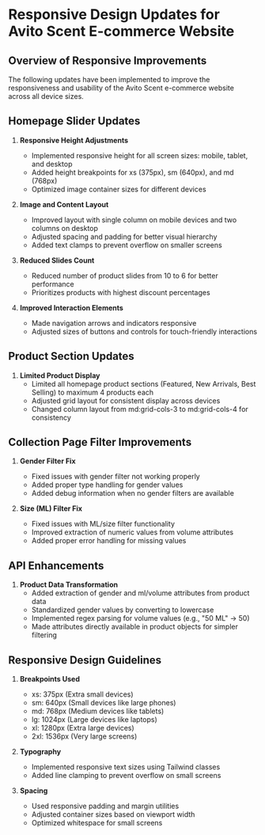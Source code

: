 # Responsive Design Updates for Avito Scent E-commerce Website

## Overview of Responsive Improvements
The following updates have been implemented to improve the responsiveness and usability of the Avito Scent e-commerce website across all device sizes.

## Homepage Slider Updates
1. **Responsive Height Adjustments**
   - Implemented responsive height for all screen sizes: mobile, tablet, and desktop
   - Added height breakpoints for xs (375px), sm (640px), and md (768px)
   - Optimized image container sizes for different devices

2. **Image and Content Layout**
   - Improved layout with single column on mobile devices and two columns on desktop
   - Adjusted spacing and padding for better visual hierarchy
   - Added text clamps to prevent overflow on smaller screens

3. **Reduced Slides Count**
   - Reduced number of product slides from 10 to 6 for better performance
   - Prioritizes products with highest discount percentages

4. **Improved Interaction Elements**
   - Made navigation arrows and indicators responsive
   - Adjusted sizes of buttons and controls for touch-friendly interactions

## Product Section Updates
1. **Limited Product Display**
   - Limited all homepage product sections (Featured, New Arrivals, Best Selling) to maximum 4 products each
   - Adjusted grid layout for consistent display across devices
   - Changed column layout from md:grid-cols-3 to md:grid-cols-4 for consistency

## Collection Page Filter Improvements
1. **Gender Filter Fix**
   - Fixed issues with gender filter not working properly
   - Added proper type handling for gender values
   - Added debug information when no gender filters are available

2. **Size (ML) Filter Fix**
   - Fixed issues with ML/size filter functionality
   - Improved extraction of numeric values from volume attributes
   - Added proper error handling for missing values

## API Enhancements
1. **Product Data Transformation**
   - Added extraction of gender and ml/volume attributes from product data
   - Standardized gender values by converting to lowercase
   - Implemented regex parsing for volume values (e.g., "50 ML" → 50)
   - Made attributes directly available in product objects for simpler filtering

## Responsive Design Guidelines
1. **Breakpoints Used**
   - xs: 375px (Extra small devices)
   - sm: 640px (Small devices like large phones)
   - md: 768px (Medium devices like tablets)
   - lg: 1024px (Large devices like laptops)
   - xl: 1280px (Extra large devices)
   - 2xl: 1536px (Very large screens)

2. **Typography**
   - Implemented responsive text sizes using Tailwind classes
   - Added line clamping to prevent overflow on small screens

3. **Spacing**
   - Used responsive padding and margin utilities
   - Adjusted container sizes based on viewport width
   - Optimized whitespace for small screens 